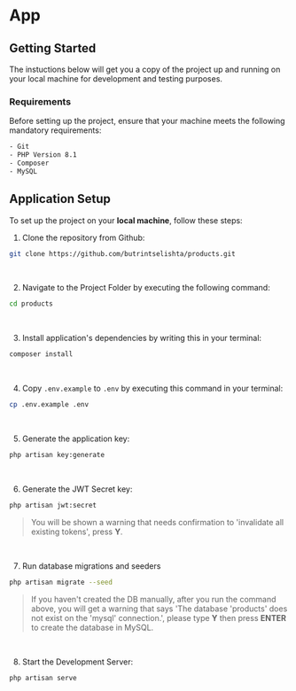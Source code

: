
# App

## Getting Started
The instuctions below will get you a copy of the project up and running on your local machine for development and testing purposes.

### Requirements
Before setting up the project, ensure that your machine meets the following mandatory requirements:
```bash
- Git
- PHP Version 8.1
- Composer
- MySQL
```

## Application Setup
To set up the project on your **local machine**, follow these steps:

1. Clone the repository from Github:
```bash
git clone https://github.com/butrintselishta/products.git
```
<br/>

2. Navigate to the Project Folder by executing the following command:
```bash
cd products
```
<br/>

3. Install application's dependencies by writing this in your terminal:
```bash
composer install
```

<br/>

4. Copy `.env.example` to `.env` by executing this command in your terminal:
```bash
cp .env.example .env
```

<br/>

5. Generate the application key:
```bash
php artisan key:generate
```

<br/>

6. Generate the JWT Secret key:

```bash
php artisan jwt:secret
```
> You will be shown a warning that needs confirmation to 'invalidate all existing tokens', press **Y**.
<br/>

7. Run database migrations and seeders
```bash
php artisan migrate --seed
```
> If you haven't created the DB manually, after you run the command above, you will get a warning that says 'The database 'products' does not exist on the 'mysql' connection.', please type **Y** then press **ENTER** to create the database in MySQL.

<br/>

8. Start the Development Server:

```bash
php artisan serve
```
